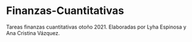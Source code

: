 # Finanzas-Cuantitativas
Tareas finanzas cuantitativas otoño 2021. Elaboradas por Lyha Espinosa y Ana Cristina Vázquez.
